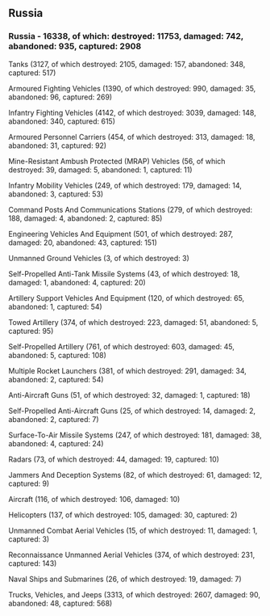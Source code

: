 
 
 ## Russia
 
 ### Russia - 16338, of which: destroyed: 11753, damaged: 742, abandoned: 935, captured: 2908

 

 

 Tanks (3127, of which destroyed: 2105, damaged: 157, abandoned: 348, captured: 517)

 Armoured Fighting Vehicles (1390, of which destroyed: 990, damaged: 35, abandoned: 96, captured: 269)

 Infantry Fighting Vehicles (4142, of which destroyed: 3039, damaged: 148, abandoned: 340, captured: 615)

 Armoured Personnel Carriers (454, of which destroyed: 313, damaged: 18, abandoned: 31, captured: 92)

 Mine-Resistant Ambush Protected (MRAP) Vehicles (56, of which destroyed: 39, damaged: 5, abandoned: 1, captured: 11)

 Infantry Mobility Vehicles (249, of which destroyed: 179, damaged: 14, abandoned: 3, captured: 53)

 Command Posts And Communications Stations (279, of which destroyed: 188, damaged: 4, abandoned: 2, captured: 85)

 Engineering Vehicles And Equipment (501, of which destroyed: 287, damaged: 20, abandoned: 43, captured: 151)

 Unmanned Ground Vehicles (3, of which destroyed: 3)

 Self-Propelled Anti-Tank Missile Systems (43, of which destroyed: 18, damaged: 1, abandoned: 4, captured: 20)

 Artillery Support Vehicles And Equipment (120, of which destroyed: 65, abandoned: 1, captured: 54)

 Towed Artillery (374, of which destroyed: 223, damaged: 51, abandoned: 5, captured: 95)

 Self-Propelled Artillery (761, of which destroyed: 603, damaged: 45, abandoned: 5, captured: 108)

 Multiple Rocket Launchers (381, of which destroyed: 291, damaged: 34, abandoned: 2, captured: 54)

 Anti-Aircraft Guns (51, of which destroyed: 32, damaged: 1, captured: 18)

 Self-Propelled Anti-Aircraft Guns (25, of which destroyed: 14, damaged: 2, abandoned: 2, captured: 7)

 Surface-To-Air Missile Systems (247, of which destroyed: 181, damaged: 38, abandoned: 4, captured: 24)

 Radars (73, of which destroyed: 44, damaged: 19, captured: 10)

 Jammers And Deception Systems (82, of which destroyed: 61, damaged: 12, captured: 9)

 Aircraft (116, of which destroyed: 106, damaged: 10)

 Helicopters (137, of which destroyed: 105, damaged: 30, captured: 2)

 Unmanned Combat Aerial Vehicles (15, of which destroyed: 11, damaged: 1, captured: 3)

 Reconnaissance Unmanned Aerial Vehicles (374, of which destroyed: 231, captured: 143)

 Naval Ships and Submarines (26, of which destroyed: 19, damaged: 7)

 Trucks, Vehicles, and Jeeps (3313, of which destroyed: 2607, damaged: 90, abandoned: 48, captured: 568)

